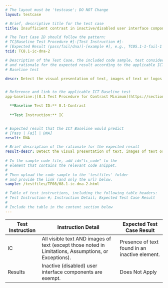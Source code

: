 ```yaml
---
# The layout must be 'testcase'; DO NOT Change
layout: testcase

# Brief, descriptive title for the test case
title: Insufficient contrast in inactive/disabled user interface component

# The Test Case ID should follow the pattern: 
# TC[Baseline Test Procedure #]-[Test Instruction #]-
# [Expected Result (pass/fail/dna)]-[example #], e.g., TC05.1-1-fail-1
tcid: TC8.1-ic-dna-2

# Description of the Test Case, the included code sample, test considerations,
# and rationale for the expected result according to the applicable ICT
# Baseline test

descr: Detect the visual presentation of text, images of text or logos. Text that is part of an inactive (disabled) user interface components are exempt.


# Reference and link to the applicable ICT Baseline test
app-baseline:|[8.1 Test Procedure for Contrast Minimum](https://section508coordinators.github.io/ICTTestingBaseline/08Contrast.html#81-test-procedure-for-contrast-minimum)

  **Baseline Test ID:** 8.1-Contrast
    
  **Test Instruction:** IC


# Expected result that the ICT Baseline would predict
# [Pass | Fail | DNA]
result: DNA

# Brief description of the rationale for the expected result
result-descr: Detect the visual presentation of text, images of text or logos. The following types of text and images of text are not included in this test, inactive (disabled) user interface components.
 
# In the sample code file, add id="tc_code" to the 
# element that contains the relevant code snippet.
#
# Then upload the code sample to the 'testfiles' folder 
# and provide the link (and only the url) below.
sample: /testfiles/TF08/08.1-ic-dna-2.html 

# Table of test instructions, including the following table headers: 
# Test Instruction #; Instruction Detail; Expected Test Case Result
#
# Include the table in the content section below
---
```

| Test Instruction | Instruction Detail | Expected Test Case Result |
|------------------|--------------------|---------------------------|
|IC| All visible text AND images of text (except those noted in Limitations, Assumptions, or Exceptions).| Presence of text found in an inactive element. |
| Results |Inactive (disabled) user interface components are exempt.  | Does Not Apply |

